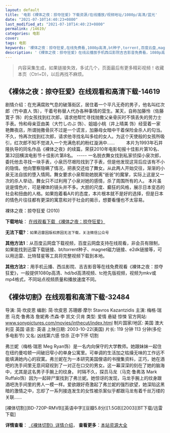 ```yaml
---
layout: default
title: '电影《裸体之夜：掠夺狂爱》下载资源/在线播放/视频地址/1080p/高清/蓝光'
date: "2021-07-10T14:40:23+0800"
last_modified_at: "2021-07-10T14:40:23+0800"
permalink: /14619/
categories: 电影
cover:
tags: 电影
keywords: '裸体之夜：掠夺狂爱,在线免费看,1080p高清,bt种子,torrent,百度云盘,magnet,磁力链,迅雷下载资源'
description: '《裸体之夜：掠夺狂爱》在线云播放手机西瓜影院吉吉影音免费看，1080p高清bd/hd未删减完整版和tc抢先枪版，mkv/mp4格式，附带bt/torrent种子、magnet/磁力链、百度云盘、网盘资源迅雷下载链接'
---
```


>内容采集生成，如果链接失效，多试几个，页面最后有更多精彩视频！收藏本页（Ctrl+D)，以后再找不麻烦。


## 《裸体之夜：掠夺狂爱》在线观看和高清下载-14619

剧情介绍：在充满腐败气息的破落街区，居住着一个平凡无奇的男子，他名叫红次郎（竹中直人 饰），干着号称替人代办各种事情的营生。某天，自称加藤怜（佐藤寛子 饰）的女孩找到红次郎，请求他帮忙寻找抛撒父亲骨灰时不慎丢失的劳力士手表。怜和母亲亚由美（大竹しのぶ 饰）、姐姐小桃（井上晴美 饰）经营着一家艳舞夜店，所谓抛撒骨灰不过是一个谎言，加藤母女暗中干着保险金杀人的勾当。不久，怜再次找到红次郎，请求他寻找名叫多绘的女人。为这个天使般的女孩所吸引，红次郎不知不觉进入一个充满危机的粉红漩涡中……  　　本片为1993年石井隆执导的同名作品《裸体之夜》的续篇，荣获2010年电影旬报十佳影片第10名、第32回横滨电影节十佳影片第8名。 ----- 一名脱衣舞女找到私家侦探小泉次郎，委托他去寻找一块手表，小泉历尽艰险找到了手表，但是他发现这背后应该有不小的隐情。他向警察隐瞒了情况，把表交还给了舞女。从此两人开始交往，渐渐的小泉无法自拔的堕入情网。舞女要求小泉帮助她脱离“爸爸”的魔掌，实际上这是又一次的杀人举动，舞女只不过利用了小泉对她的感情，杀了周围所有的人。   本片虽说是情色片，可是裸体的镜头并不多。大胆的尺度、癫狂的风格，展示日本变态的社会和扭曲的人格。如果抱着看A片的态度，本片根本就不是好的选择，但是日本的情色片往往都有更深的寓意和对于社会的揭示，想要看懂也不太容易。


裸体之夜：掠夺狂爱 (2010)

**下载地址**： [在线观看下载 《裸体之夜：掠夺狂爱》](https://www.btbtdy.me/btdy/dy5134.html) 


**无法下载?**：`如果迅雷因版权原因无法下载，关注微信公众号 `

**其他方法1**：从百度云网盘下载视频，百度云网盘支持在线观看，非会员有限制，如果能找到迅雷下载链接、bt/torrent种子、magnet磁力链接、e2dk链接等，可以用迅雷、比特彗星等工具将完整视频下载到本地。

**其他方法2**：用手机云播、西瓜影院、吉吉影音等在线免费观看《裸体之夜：掠夺狂爱》，一般提供1080p高清、hd/bd高清视频、tc抢先版视频，视频为mkv或mp4格式，不同站点视频质量和播放速度不同。


## 《裸体切割》在线观看和高清下载-32484

导演: 简·坎皮恩 编剧: 简·坎皮恩 苏珊娜·摩尔 Stavros Kazantzidis 主演: 梅格·瑞恩 马克·鲁弗洛 詹妮弗·杰森·李 凯文·贝肯 类型: 爱情 悬疑 惊悚 官方网站: www.sonypictures.com/movies/inthecut/index.html 制片国家/地区: 美国 澳大利亚 英国 语言: 英语 上映日期: 2003-10-22(美国) 片长: 119 分钟 113 分钟(多伦多电影节) 又名: 凶线第六感 惊杀 正中下怀 切割

弗兰妮（梅格·瑞恩 Meg Ryan饰）是一名内向保守的大学教师。她跟妹妹一起住在纽约曼哈顿一间破旧窄小的单身公寓里。可单调的生活加之枯燥无味的工作远不能填满她内心的寂寞。弗兰妮在为一本研究美国俚语的书搜集资料，正巧，她在酒吧的洗手间里无意间窥视到了一对正在口交的男女。这一幕深深的刻在了她的脑海中，尤其是这名男子手腕上的纹身。 时隔不久，探员马龙（马克·鲁弗洛 Mark Ruffalo饰）因为一起碎尸案找到了弗兰妮。她惊讶的发现，马龙手腕上的纹身跟酒吧洗手间里的男人一模一样。爱欲跟好奇激起了弗兰妮的强烈欲望，她深陷这黑暗的激情之中，忘却了一系列接连发生的女性被杀案似乎都跟马龙有着千丝万缕的关联……


[裸体切割][BD-720P-RMVB][英语中字][豆瓣5.8分][1.5GB][2003][BT下载/迅雷下载]

**详情查看**： [《裸体切割》详情介绍](/movie/32484/)， **查看更多**：[本站资源大全](/movie/t/all/)

